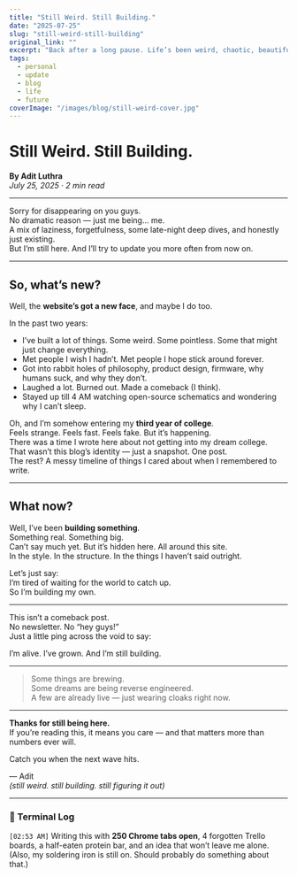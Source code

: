 ```yaml
---
title: "Still Weird. Still Building."
date: "2025-07-25"
slug: "still-weird-still-building"
original_link: ""
excerpt: "Back after a long pause. Life’s been weird, chaotic, beautiful — and something is quietly brewing under the surface."
tags:
  - personal
  - update
  - blog
  - life
  - future
coverImage: "/images/blog/still-weird-cover.jpg"
---
```


# Still Weird. Still Building.

**By Adit Luthra**  
*July 25, 2025 · 2 min read*

---

Sorry for disappearing on you guys.  
No dramatic reason — just me being... me.  
A mix of laziness, forgetfulness, some late-night deep dives, and honestly just existing.  
But I’m still here. And I’ll try to update you more often from now on.

---

## So, what’s new?

Well, the **website’s got a new face**, and maybe I do too.

In the past two years:

- I’ve built a lot of things. Some weird. Some pointless. Some that might just change everything.  
- Met people I wish I hadn’t. Met people I hope stick around forever.  
- Got into rabbit holes of philosophy, product design, firmware, why humans suck, and why they don’t.  
- Laughed a lot. Burned out. Made a comeback (I think).  
- Stayed up till 4 AM watching open-source schematics and wondering why I can’t sleep.

Oh, and I’m somehow entering my **third year of college**.  
Feels strange. Feels fast. Feels fake. But it’s happening.  
There was a time I wrote here about not getting into my dream college.  
That wasn’t this blog’s identity — just a snapshot. One post.  
The rest? A messy timeline of things I cared about when I remembered to write.

---

## What now?

Well, I’ve been **building something**.  
Something real. Something big.  
Can’t say much yet. But it’s hidden here. All around this site.  
In the style. In the structure. In the things I haven’t said outright.

Let’s just say:  
I’m tired of waiting for the world to catch up.  
So I’m building my own.

---

This isn’t a comeback post.  
No newsletter. No “hey guys!”  
Just a little ping across the void to say:

I’m alive. I’ve grown. And I’m still building.

---

> Some things are brewing.  
> Some dreams are being reverse engineered.  
> A few are already live — just wearing cloaks right now.

---

**Thanks for still being here.**  
If you’re reading this, it means you care — and that matters more than numbers ever will.

Catch you when the next wave hits.

— Adit  
*(still weird. still building. still figuring it out)*

---

### 📓 Terminal Log  
`[02:53 AM]` Writing this with **250 Chrome tabs open**, 4 forgotten Trello boards, a half-eaten protein bar, and an idea that won’t leave me alone.  
(Also, my soldering iron is still on. Should probably do something about that.)

